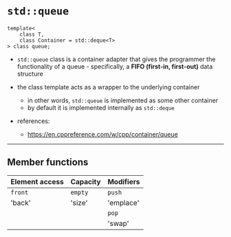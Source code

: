 # `std::queue`

    template<
        class T,
        class Container = std::deque<T>
    > class queue;

- `std::queue` class is a container adapter that gives the programmer the functionality of
  a queue - specifically, a **FIFO (first-in, first-out)** data structure
- the class template acts as a wrapper to the underlying container
  - in other words, `std::queue` is implemented as some other container
  - by default it is implemented internally as `std::deque`

- references:
  - <https://en.cppreference.com/w/cpp/container/queue>

--------------------------------------------------------------------------------

## Member functions

| Element access   | Capacity   | Modifiers   |
| :---             | :---       | :---        |
| `front`          | `empty`    | `push`      |
| 'back'           | 'size'     | 'emplace'   |
|                  |            | `pop`       |
|                  |            | 'swap'      |
